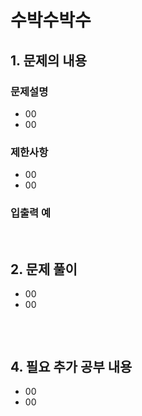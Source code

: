 # 수박수박수

## 1. 문제의 내용

### 문제설명
- 00
- 00

### 제한사항
- 00
- 00

### 입출력 예


<br>

## 2. 문제 풀이
- 00
- 00

```JavaScript
```


<br>

## 4. 필요 추가 공부 내용
- 00
- 00
